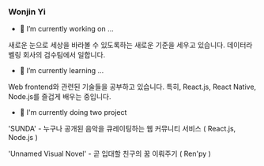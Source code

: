 ### Wonjin Yi
- 🔭 I’m currently working on ...

새로운 눈으로 세상을 바라볼 수 있도록하는 새로운 기준을 세우고 있습니다. 데이터라벨링 회사의 검수팀에서 일합니다.
- 🌱 I’m currently learning ...

Web frontend와 관련된 기술들을 공부하고 있습니다. 특히, React.js, React Native, Node.js를 즐겁게 배우는 중입니다.
- 👯 I'm currently doing two project 

'SUNDA' - 누구나 공개된 음악을 큐레이팅하는 웹 커뮤니티 서비스 ( React.js, Node.js )

'Unnamed Visual Novel' - 곧 입대할 친구의 꿈 이뤄주기 ( Ren'py )

<!--
**wonjinYi/wonjinYi** is a ✨ _special_ ✨ repository because its `README.md` (this file) appears on your GitHub profile.

Here are some ideas to get you started:

- 🔭 I’m currently working on ...
- 🌱 I’m currently learning ...
- 👯 I’m looking to collaborate on ...
- 🤔 I’m looking for help with ...
- 💬 Ask me about ...
- 📫 How to reach me: ...
- 😄 Pronouns: ...
- ⚡ Fun fact: ...
-->
